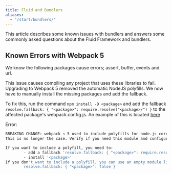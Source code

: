 ```yaml
---
title: Fluid and Bundlers
aliases:
  - "/start/bundlers/"
---
```


This article describes some known issues with bundlers and answers some commonly asked questions about the Fluid
Framework and bundlers.

## Known Errors with Webpack 5
We know the following packages cause errors; assert, buffer, events and url.

This issue causes compiling any project that uses these libraries to fail. Upgrading to Webpack 5 removed the automatic NodeJS polyfills. We now have to manually install the missing packages and add the fallback.

To fix this, run the command `npm install -D <package>` and add the fallback `resolve.fallback: { "<package>": require.resolve("<package>/") }` to the affected package's webpack.config.js. An example of this is located [here](https://github.com/microsoft/FluidFramework/blob/a4c38234a920abe9b54b1c26a14c0a8e430cd3fa/packages/tools/webpack-fluid-loader/webpack.config.js#L37)

Error:
```bash
BREAKING CHANGE: webpack < 5 used to include polyfills for node.js core modules by default.
This is no longer the case. Verify if you need this module and configure a polyfill for it.

If you want to include a polyfill, you need to:
        - add a fallback 'resolve.fallback: { "<package>": require.resolve("<package>/") }'
        - install '<package>'
If you don't want to include a polyfill, you can use an empty module like this:
        resolve.fallback: { "<package>": false }
```
